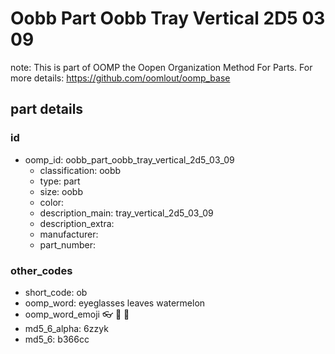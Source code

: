 # Oobb Part Oobb Tray Vertical 2D5 03 09  

note: This is part of OOMP the Oopen Organization Method For Parts. For more details: https://github.com/oomlout/oomp_base

##  part details





### id
* oomp_id: oobb_part_oobb_tray_vertical_2d5_03_09
  * classification: oobb
  * type: part
  * size: oobb
  * color: 
  * description_main: tray_vertical_2d5_03_09
  * description_extra: 
  * manufacturer: 
  * part_number: 

### other_codes
* short_code: ob
* oomp_word: eyeglasses leaves watermelon
* oomp_word_emoji :eyeglasses: :leaves: :watermelon:
* md5_6_alpha: 6zzyk
* md5_6: b366cc
